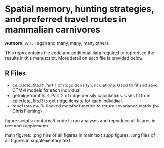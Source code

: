 # Spatial memory, hunting strategies, and preferred travel routes in mammalian carnivores

<b>Authors:</b> W.F. Fagan and many, many, many others

<insert abstract here>

This repo contains the code and additional data required to reproduce the results in this manuscript. More detail on each file is provided below:

## R Files
- calculate_fits.R: Part 1 of ridge density calculations. Used to fit and save CTMM models for each individual. 
- getridgefromfits.R. Part 2 of ridge density calculations. Uses fit from calculate_fits.R to get ridge density for each individual.
- ranef.rma.mv.R: Hacked metafor function to return covariance matrix (by Chris Fleming)

figure scripts: contains R code to run analyses and reproduce all figures in text and supplements.

main figures: .png files of all figures in main text
supp figures: .png files of all figures in supplementary text
